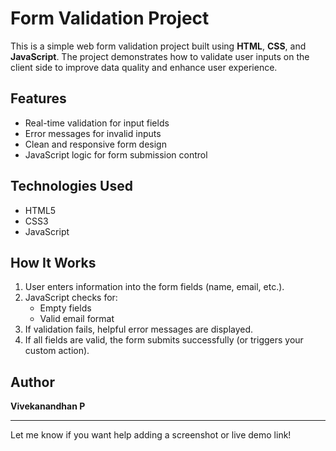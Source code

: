 # Form Validation Project

This is a simple web form validation project built using **HTML**, **CSS**, and **JavaScript**. The project demonstrates how to validate user inputs on the client side 
to improve data quality and enhance user experience.

## Features

- Real-time validation for input fields
- Error messages for invalid inputs
- Clean and responsive form design
- JavaScript logic for form submission control

## Technologies Used

- HTML5
- CSS3
- JavaScript 

## How It Works

1. User enters information into the form fields (name, email, etc.).
2. JavaScript checks for:
   - Empty fields
   - Valid email format
3. If validation fails, helpful error messages are displayed.
4. If all fields are valid, the form submits successfully (or triggers your custom action).

## Author

**Vivekanandhan P**

---

Let me know if you want help adding a screenshot or live demo link!
